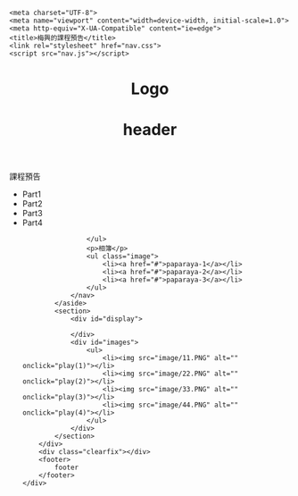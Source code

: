 <!DOCTYPE html>
<html lang="en">
<head>
    
    <meta charset="UTF-8">
    <meta name="viewport" content="width=device-width, initial-scale=1.0">
    <meta http-equiv="X-UA-Compatible" content="ie=edge">
    <title>梅興的課程預告</title>
    <link rel="stylesheet" href="nav.css">
    <script src="nav.js"></script>
</head>
<style>
    
    
</style>
<body>
    <div class="container">
        <header>
            <div class="logo">
                <h1>Logo</h1>
            </div>
            <div class="header">
                <h1>header</h1>
            </div>
        </header>
        <div class="clearfix"></div>
        <div class="content">
            <aside>
                <nav>
                    <p>課程預告</p>
                    <ul id="tku">
                        <li onclick="play(1)">Part1</li>
                        <li onclick="play(2)">Part2</a></li>
                        <li onclick="play(3)">Part3</a></li>
                        <li onclick="play(4)">Part4</a></li>
                        
                    </ul>
                    <p>相簿</p>
                    <ul class="image">
                        <li><a href="#">paparaya-1</a></li>
                        <li><a href="#">paparaya-2</a></li>
                        <li><a href="#">paparaya-3</a></li>
                    </ul>
                </nav>
            </aside>
            <section>
                <div id="display">

                </div>
                <div id="images">
                    <ul>
                        <li><img src="image/11.PNG" alt="" onclick="play(1)"></li>
                        <li><img src="image/22.PNG" alt="" onclick="play(2)"></li>
                        <li><img src="image/33.PNG" alt="" onclick="play(3)"></li>
                        <li><img src="image/44.PNG" alt="" onclick="play(4)"></li>
                    </ul>
                </div>
            </section>
        </div>
        <div class="clearfix"></div>
        <footer>
            footer
        </footer>
    </div>

   
</body>
</html>
